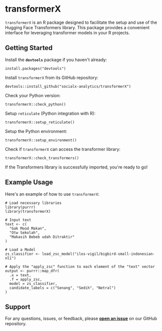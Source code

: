 # transformerX

`transformerX` is an R package designed to facilitate the setup and use of the Hugging Face Transformers library. This package provides a convenient interface for leveraging transformer models in your R projects.

## Getting Started

Install the **`devtools`** package if you haven't already:

```{r}
install.packages("devtools")
```

Install `transformerX` from its GitHub repository:

```{r}
devtools::install_github("socialx-analytics/transformerX")
```

Check your Python version:

```{r}
transformerX::check_python()
```

Setup `reticulate` (Python integration with R):

```{r}
transformerX::setup_reticulate()
```

Setup the Python environment:

```{r}
transformerX::setup_environment()
```

Check if `transformerX` can access the transformer library:

```{r}
transformerX::check_transformers()
```

If the Transformers library is successfully imported, you're ready to go!

## Example Usage

Here's an example of how to use `transformerX`:

```{r}
# Load necessary libraries
library(purrr) 
library(transformerX)  

# Input text
text <- c(
  "Gak Mood Makan",
  "Otw Sekolah", 
  "Makasih Bebeb udah Ditraktir"
)

# Load a Model
zs_classifier <- load_zsc_model("ilos-vigil/bigbird-small-indonesian-nli")

# Apply the "apply_zsc" function to each element of the "text" vector
output <- purrr::map_dfr(
  .x = text,
  .f = apply_zsc,
  model = zs_classifier,
  candidate_labels = c("Senang", "Sedih", "Netral")
)
```

## **Support**

For any questions, issues, or feedback, please [**open an issue**](https://github.com/socialx-analytics/transformerX/issues) on our GitHub repository.
